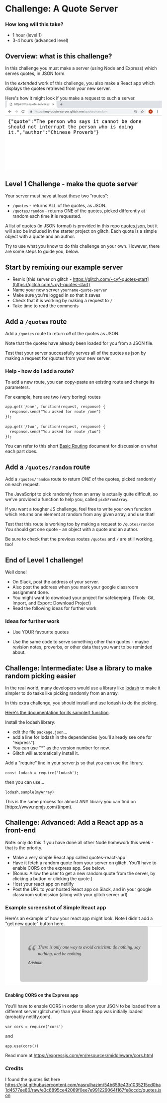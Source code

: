 # Challenge: A Quote Server

### How long will this take?

- 1 hour (level 1)
- 3-4 hours (advanced level)

## Overview: what is this challenge?

In this challenge you must make a server (using Node and Express) which serves quotes, in JSON form.

In the _extended_ work of this challenge, you also make a React app which displays the quotes retrieved from your new server.

Here's how it might look if you make a request to such a server.
![screenshot of the server in use](./screenshots/quote-server-example.png)

## Level 1 Challenge - make the quote server

Your server must have at least these two "routes":

- `/quotes` - returns ALL of the quotes, as JSON.
- `/quotes/random` - returns ONE of the quotes, picked differently at random each time it is requested.

A list of quotes (in JSON format) is provided in this repo [quotes.json](./quotes.json), but it will also be included in the starter project on glitch.  Each quote is a simple object with a quote and an author.

Try to use what you know to do this challenge on your own.  However, there are some steps to guide you, below.

## Start by remixing our example server

- Remix [this server on glitch - 
https://glitch.com/~cyf-quotes-start](https://glitch.com/~cyf-quotes-start)
- Name your new server `yourname-quote-server`
- Make sure you're logged in so that it saves
- Check that it is working by making a request to `/`
- Take time to read the comments

## Add a `/quotes` route

Add a `/quotes` route to return _all_ of the quotes as JSON.

Note that the quotes have already been loaded for you from a JSON file.

Test that your server successfully serves all of the quotes as json by making a request for /quotes from your new server.


### Help - how do I add a route?

To add a new route, you can copy-paste an existing route and change its parameters.

For example, here are two (very boring) routes

```
app.get('/one', function(request, response) {
  response.send("You asked for route /one")
});

app.get('/two', function(request, response) {
  response.send("You asked for route /two")
});
```
You can refer to this short [Basic Routing](https://expressjs.com/en/starter/basic-routing.html) document for discussion on what each part does.

## Add a `/quotes/random` route

Add a `/quotes/random` route to return _ONE_ of the quotes, picked randomly on each request.

The JavaScript to pick randomly from an array is actually quite difficult, so we've provided a function to help you, called `pickFromArray`.

If you want a tougher JS challenge, feel free to write your own function which returns one element at random from any given array, and use that!

Test that this route is working too by making a request to `/quotes/random` You should get one quote - an object with a quote and an author.

Be sure to check that the previous routes `/quotes` and `/` are still working, too!

## End of Level 1 challenge!

Well done!

- On Slack, post the address of your server.
- Also post the address when you mark your google classroom assignment done.
- You might want to download your project for safekeeping. (Tools: Git, Import, and Export: Download Project)
- Read the following ideas for further work


### Ideas for further work

- Use YOUR favourite quotes

- Use the same code to serve something other than quotes - maybe revision notes, proverbs, or other data that you want to be reminded about.

## Challenge: Intermediate: Use a library to make random picking easier

In the real world, many developers would use a library like [lodash](https://lodash.com/) to make it simpler to do tasks like picking randomly from an array.

In this extra challenge, you should install and use lodash to do the picking.

[Here's the documentation for its sample() function](https://lodash.com/docs/4.17.11#sample).

Install the lodash library: 
- edit the file `package.json`...
- add a line for lodash in the dependencies (you'll already see one for "express").  
- You can use "*" as the version number for now.
- Glitch will automatically install it.

Add a "require" line in your server.js so that you can use the library.

`const lodash = require('lodash');`

then you can use...

`lodash.sample(myArray)`

This is the same process for almost ANY library you can find on [https://www.npmjs.com/](npm).

## Challenge: Advanced: Add a React app as a front-end

Note: only do this if you have done all other Node homework this week - that is the priority.

- Make a very simple React app called quotes-react-app
- Have it fetch a random quote from your server on glitch.  You'll have to enable CORS on the express app. See below.
- (Bonus: Allow the user to get a new random quote from the server, by clicking a button or clicking the quote.)
- Host your react app on netlify
- Post the URL to your hosted React app on Slack, and in your google classroom submission (along with your glitch server url)

### Example screenshot of Simple React app

Here's an example of how your react app might look.
Note I didn't add a "get new quote" button here.
![Example Screenshot of React App](./screenshots/example_react_quotes_app.png)

#### Enabling CORS on the Express app

You'll have to enable CORS in order to allow your JSON to be loaded from a different server (glitch.me) than your React app was initially loaded (probably netlify.com).

`var cors = require('cors')`

and 

`app.use(cors())`

Read more at https://expressjs.com/en/resources/middleware/cors.html



### Credits

I found the quotes list here https://gist.githubusercontent.com/nasrulhazim/54b659e43b1035215cd0ba1d4577ee80/raw/e3c6895ce42069f0ee7e991229064f167fe8ccdc/quotes.json
